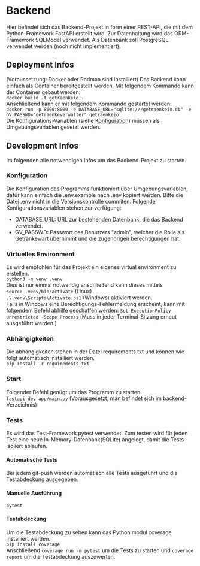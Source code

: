 # Backend
Hier befindet sich das Backend-Projekt in form einer REST-API, die mit dem Python-Framework FastAPI erstellt wird. Zur Datenhaltung wird das ORM-Framework SQLModel verwendet.
Als Datenbank soll PostgreSQL verwendet werden (noch nicht implementiert).

## Deployment Infos
(Voraussetzung: Docker oder Podman sind installiert)
Das Backend kann einfach als Container bereitgestellt werden.
Mit folgendem Kommando kann der Container gebaut werden:   
```docker build -t getraenkeio .```   
Anschließend kann er mit folgendem Kommando gestartet werden:   
```docker run -p 8000:8000 -e DATABASE_URL="sqlite:///getraenkeio.db" -e GV_PASSWD="getraenkeverwalter" getraenkeio```  
Die Konfigurations-Variablen (siehe [Konfiguration](#konfiguration)) müssen als Umgebungsvariablen gesetzt werden.

## Development Infos
Im folgenden alle notwendigen Infos um das Backend-Projekt zu starten.

### Konfiguration
Die Konfiguration des Programms funktioniert über Umgebungsvariablen, dafür kann einfach die .env.example nach .env kopiert werden.
Bitte die Datei .env nicht in die Versionskontrolle commiten.
Folgende Konfigurationsvariablen stehen zur verfügung:
 - DATABASE_URL: URL zur bestehenden Datenbank, die das Backend verwendet.
 - GV_PASSWD: Passwort des Benutzers "admin", welcher die Rolle als Getränkewart übernimmt und die zugehörigen berechtigungen hat.

### Virtuelles Environment
Es wird empfohlen für das Projekt ein eigenes virtual environment zu erstellen.   
```python3 -m venv .venv```  
Dies ist nur einmal notwendig anschließend kann dieses mittels    
```source .venv/bin/activate``` (Linux)   
```.\.venv\Scripts\Activate.ps1``` (Windows) aktiviert werden.  
 Falls in Windows eine Berechtigungs-Fehlermeldung erscheint, kann mit folgendem Befehl abhilfe geschaffen werden: ```Set-ExecutionPolicy Unrestricted -Scope Process``` (Muss in jeder Terminal-Sitzung erneut ausgeführt werden.)

### Abhängigkeiten
Die abhängigkeiten stehen in der Datei requirements.txt und können wie folgt automatisch installiert werden.  
```pip install -r requirements.txt```

### Start
Folgender Befehl genügt um das Programm zu starten.  
```fastapi dev app/main.py```
(Vorausgesetzt, man befindet sich im backend-Verzeichnis)

### Tests
Es wird das Test-Framework pytest verwendet.
Zum testen wird für jeden Test eine neue In-Memory-Datenbank(SQLite) angelegt, damit die Tests isoliert ablaufen.
#### Automatische Tests
Bei jedem git-push werden automatisch alle Tests ausgeführt und die Testabdeckung ausgegeben.
#### Manuelle Ausführung
```
pytest
```
#### Testabdeckung
Um die Testabdeckung zu sehen kann das Python modul coverage installiert werden.  
```pip install coverage```  
Anschließend ```coverage run -m pytest``` um die Tests zu starten und
```coverage report``` um die Testabdeckung auszuwerten.
